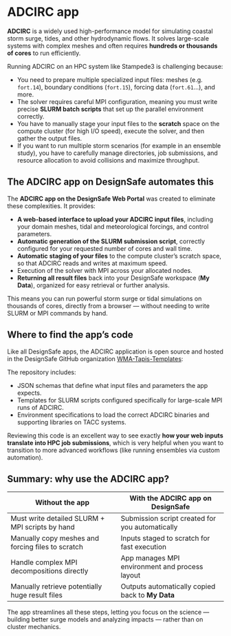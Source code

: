 # ADCIRC app

**ADCIRC** is a widely used high-performance model for simulating coastal storm surge, tides, and other hydrodynamic flows. It solves large-scale systems with complex meshes and often requires **hundreds or thousands of cores** to run efficiently.

Running ADCIRC on an HPC system like Stampede3 is challenging because:

* You need to prepare multiple specialized input files: meshes (e.g. `fort.14`), boundary conditions (`fort.15`), forcing data (`fort.61`...), and more.
* The solver requires careful MPI configuration, meaning you must write precise **SLURM batch scripts** that set up the parallel environment correctly.
* You have to manually stage your input files to the **scratch** space on the compute cluster (for high I/O speed), execute the solver, and then gather the output files.
* If you want to run multiple storm scenarios (for example in an ensemble study), you have to carefully manage directories, job submissions, and resource allocation to avoid collisions and maximize throughput.

## The ADCIRC app on DesignSafe automates this

The **ADCIRC app on the DesignSafe Web Portal** was created to eliminate these complexities. It provides:

* **A web-based interface to upload your ADCIRC input files**, including your domain meshes, tidal and meteorological forcings, and control parameters.
* **Automatic generation of the SLURM submission script**, correctly configured for your requested number of cores and wall time.
* **Automatic staging of your files** to the compute cluster’s scratch space, so that ADCIRC reads and writes at maximum speed.
* Execution of the solver with MPI across your allocated nodes.
* **Returning all result files** back into your DesignSafe workspace (**My Data**), organized for easy retrieval or further analysis.

This means you can run powerful storm surge or tidal simulations on thousands of cores, directly from a browser — without needing to write SLURM or MPI commands by hand.

## Where to find the app’s code

Like all DesignSafe apps, the ADCIRC application is open source and hosted in the DesignSafe GitHub organization [WMA-Tapis-Templates](https://github.com/TACC/WMA-Tapis-Templates/tree/main/applications):

The repository includes:

* JSON schemas that define what input files and parameters the app expects.
* Templates for SLURM scripts configured specifically for large-scale MPI runs of ADCIRC.
* Environment specifications to load the correct ADCIRC binaries and supporting libraries on TACC systems.

Reviewing this code is an excellent way to see exactly **how your web inputs translate into HPC job submissions**, which is very helpful when you want to transition to more advanced workflows (like running ensembles via custom automation).

## Summary: why use the ADCIRC app?

| Without the app                                   | With the ADCIRC app on DesignSafe                |
| ------------------------------------------------- | ------------------------------------------------ |
| Must write detailed SLURM + MPI scripts by hand   | Submission script created for you automatically  |
| Manually copy meshes and forcing files to scratch | Inputs staged to scratch for fast execution      |
| Handle complex MPI decompositions directly        | App manages MPI environment and process layout   |
| Manually retrieve potentially huge result files   | Outputs automatically copied back to **My Data** |

The app streamlines all these steps, letting you focus on the science — building better surge models and analyzing impacts — rather than on cluster mechanics.

